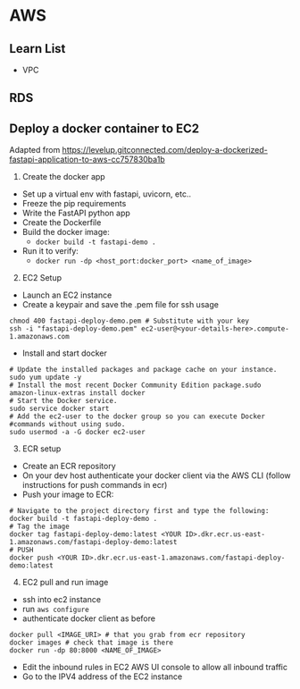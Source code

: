 # AWS

## Learn List
* VPC

## RDS


## Deploy a docker container to EC2
Adapted from https://levelup.gitconnected.com/deploy-a-dockerized-fastapi-application-to-aws-cc757830ba1b

1. Create the docker app
* Set up a virtual env with fastapi, uvicorn, etc..
* Freeze the pip requirements
* Write the FastAPI python app
* Create the Dockerfile
* Build the docker image:
    * `docker build -t fastapi-demo .`
* Run it to verify:
    * `docker run -dp <host_port:docker_port> <name_of_image>`

2. EC2 Setup
* Launch an EC2 instance
* Create a keypair and save the .pem file for ssh usage
```
chmod 400 fastapi-deploy-demo.pem # Substitute with your key
ssh -i "fastapi-deploy-demo.pem" ec2-user@<your-details-here>.compute-1.amazonaws.com
```
* Install and start docker 
```
# Update the installed packages and package cache on your instance.
sudo yum update -y
# Install the most recent Docker Community Edition package.sudo 
amazon-linux-extras install docker
# Start the Docker service.
sudo service docker start
# Add the ec2-user to the docker group so you can execute Docker #commands without using sudo.
sudo usermod -a -G docker ec2-user
```

3. ECR setup 
* Create an ECR repository
* On your dev host authenticate your docker client via the AWS CLI (follow instructions for push commands in ecr)
* Push your image to ECR:
```
# Navigate to the project directory first and type the following:
docker build -t fastapi-deploy-demo .
# Tag the image
docker tag fastapi-deploy-demo:latest <YOUR ID>.dkr.ecr.us-east-1.amazonaws.com/fastapi-deploy-demo:latest
# PUSH
docker push <YOUR ID>.dkr.ecr.us-east-1.amazonaws.com/fastapi-deploy-demo:latest
```

4. EC2 pull and run image
* ssh into ec2 instance
* run `aws configure`
* authenticate docker client as before
```
docker pull <IMAGE_URI> # that you grab from ecr repository
docker images # check that image is there 
docker run -dp 80:8000 <NAME_OF_IMAGE>
```
* Edit the inbound rules in EC2 AWS UI console to allow all inbound traffic
* Go to the IPV4 address of the EC2 instance

